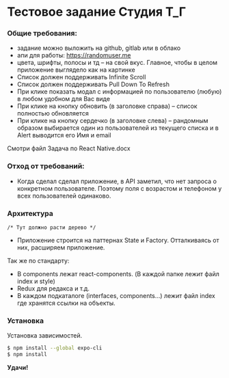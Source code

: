 # Тестовое задание Студия Т_Г


### Общие требования:

- задание можно выложить на github, gitlab или в облако
- апи для работы: https://randomuser.me
- цвета, шрифты, полосы и тд – на свой вкус. Главное, чтобы в целом приложение выглядело как на картинке
- Список должен поддерживать Infinite Scroll
- Список должен поддерживать Pull Down To Refresh
- При клике показать модал с информацией по пользователю (любую) в любом удобном для Вас виде
- При клике на кнопку обновить (в заголовке справа) – список полностью обновляется
- При клике на кнопку сердечко (в заголовке слева) – рандомным образом выбирается один из пользователей из текущего списка и в Alert выводится его Имя и email

Смотри файл Задача по React Native.docx


### Отход от требований:

- Когда сделал сделал приложение, в API заметил, что нет запроса о конкретном пользователе. Поэтому поля с возрастом и телефоном у всех пользователей одинаково.


### Архитектура

    /* Тут должно расти дерево */

- Приложение строится на паттернах State и Factory. Отталкиваясь от них, расширяем приложение.

Так же по стандарту:

- В components лежат react-components. (В каждой папке лежит файл index и style)
- Redux для редакса и т.д.
- В каждом подкаталоге (interfaces, components...) лежит файл index где хранятся ссылки на объекты.


### Установка

Установка зависимостей.

```sh
$ npm install --global expo-cli
$ npm install
```

**Удачи!**

[api_profile]: https://randomuser.me
